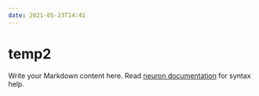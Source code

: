 ```yaml
---
date: 2021-05-23T14:41
---
```


# temp2

Write your Markdown content here. Read [neuron documentation](https://neuron.zettel.page/2011404.html) for syntax help.

